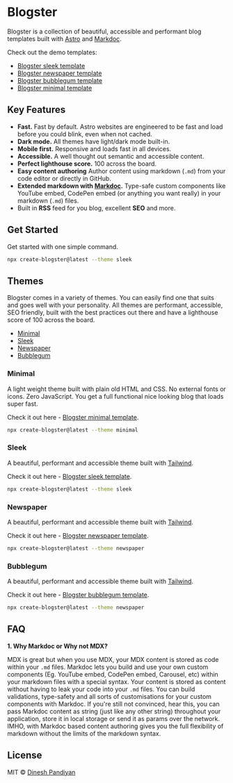 # Blogster

Blogster is a collection of beautiful, accessible and performant blog templates built with [Astro](https://astro.build) and [Markdoc](https://markdoc.dev).

Check out the demo templates:

- [Blogster sleek template](https://blogster-sleek.netlify.app)
- [Blogster newspaper template](https://blogster-newspaper.netlify.app)
- [Blogster bubblegum template](https://blogster-bubblegum.netlify.app)
- [Blogster minimal template](https://blogster-minimal.netlify.app)

## Key Features

- **Fast.** Fast by default. Astro websites are engineered to be fast and load before you could blink, even when not cached.
- **Dark mode.** All themes have light/dark mode built-in.
- **Mobile first.** Responsive and loads fast in all devices.
- **Accessible.** A well thought out semantic and accessible content.
- **Perfect lighthouse score.** 100 across the board.
- **Easy content authoring** Author content using markdown (`.md`) from your code editor or directly in GitHub.
- **Extended markdown with [Markdoc](https://markdoc.dev).** Type-safe custom components like YouTube embed, CodePen embed (or anything you want really) in your markdown (`.md`) files.
- Built in **RSS** feed for you blog, excellent **SEO** and more.

## Get Started

Get started with one simple command.

```bash
npx create-blogster@latest --theme sleek
```

## Themes

Blogster comes in a variety of themes. You can easily find one that suits and goes well with your personality. All themes are performant, accessible, SEO friendly, built with the best practices out there and have a lighthouse score of 100 across the board.

- [Minimal](#minimal)
- [Sleek](#sleek)
- [Newspaper](#newspaper)
- [Bubblegum](#bubblegum)

### Minimal

A light weight theme built with plain old HTML and CSS. No external fonts or icons. Zero JavaScript. You get a full functional nice looking blog that loads super fast.

Check it out here - [Blogster minimal template](https://blogster-minimal.netlify.com).

```bash
npx create-blogster@latest --theme minimal
```

### Sleek

A beautiful, performant and accessible theme built with [Tailwind](https://tailwindcss.com).

Check it out here - [Blogster sleek template](https://blogster-sleek.netlify.com).

```bash
npx create-blogster@latest --theme sleek
```

### Newspaper

A beautiful, performant and accessible theme built with [Tailwind](https://tailwindcss.com).

Check it out here - [Blogster newspaper template](https://blogster-newspaper.netlify.com).

```bash
npx create-blogster@latest --theme newspaper
```

### Bubblegum

A beautiful, performant and accessible theme built with [Tailwind](https://tailwindcss.com).

Check it out here - [Blogster bubblegum template](https://blogster-bubblegum.netlify.com).

```bash
npx create-blogster@latest --theme newspaper
```

## FAQ

**1. Why Markdoc or Why not MDX?**

MDX is great but when you use MDX, your MDX content is stored as code within your `.md` files. Markdoc lets you build and use your own custom components (Eg. YouTube embed, CodePen embed, Carousel, etc) within your markdown files with a special syntax. Your content is stored as content without having to leak your code into your `.md` files. You can build validations, type-safety and all sorts of customisations for your custom components with Markdoc. If you're still not convinced, hear this, you can pass Markdoc content as string (just like any other string) throughout your application, store it in local storage or send it as params over the network. IMHO, with Markdoc based content authoring gives you the full flexibility of markdown without the limits of the markdown syntax.

## License

MIT © [Dinesh Pandiyan](https://github.com/flexdinesh)
